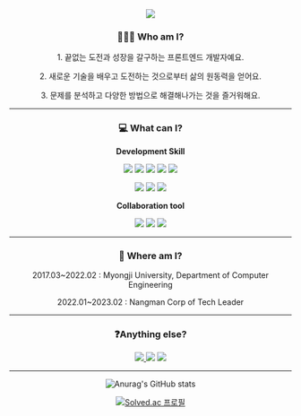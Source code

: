 
<div align="center">
<img src="https://capsule-render.vercel.app/api?type=waving&color=auto&height=260&section=header&text=Wellcome!&fontSize=95&&animation=fadeIn&fontColor=ffffff&desc=This%20is%20seok20`s%20github!&descAlign=80&descAlignY=70&fontAlignY=40" />

  
  
  <div>
    <h3>🧑🏻‍💻 Who am I?</h2>
    <p>1. 끝없는 도전과 성장을 갈구하는 프론트엔드 개발자예요.</p>
    <p>2. 새로운 기술을 배우고 도전하는 것으로부터 삶의 원동력을 얻어요.</p>
    <p>3. 문제를 분석하고 다양한 방법으로 해결해나가는 것을 즐거워해요.</p>
  </div>
  <hr>
  <div>
  <h3>💻 What can I?</h2>
    <p><b>Development Skill</b></p>
  <img src="https://img.shields.io/badge/Javascript-F7DF1E?style=for-the-badge&logo=JavaScript&logoColor=ffffff"/> <img src="https://img.shields.io/badge/TypeScript-3178C6?style=for-the-badge&logo=TypeScript&logoColor=ffffff"/> <img src="https://img.shields.io/badge/React-61DAFB?style=for-the-badge&logo=React&logoColor=ffffff"/> <img src="https://img.shields.io/badge/Redux-764ABC?style=for-the-badge&logo=Redux&logoColor=ffffff"/> <img src="https://img.shields.io/badge/Next.js-000000?style=for-the-badge&logo=Next.js&logoColor=ffffff"/> 
    
  <img src="https://img.shields.io/badge/Android Studio-3DDC84?style=for-the-badge&logo=Android Studio&logoColor=ffffff"/> <img src="https://img.shields.io/badge/Flutter-02569B?style=for-the-badge&logo=Flutter&logoColor=ffffff"/> <img src="https://img.shields.io/badge/Postman-FF6C37?style=for-the-badge&logo=Postman&logoColor=ffffff"/> 
    <p><b>Collaboration tool</b></p>
    <img src="https://img.shields.io/badge/Notion-000000?style=for-the-badge&logo=Notion&logoColor=ffffff"/> <img src="https://img.shields.io/badge/GitHub-181717?style=for-the-badge&logo=GitHub&logoColor=ffffff"/> <img src="https://img.shields.io/badge/Figma-F24E1E?style=for-the-badge&logo=Figma&logoColor=ffffff"/> 
  </div>
  <hr>
  <h3>🏢 Where am I?</h3>
  <p>2017.03~2022.02 : Myongji University, Department of Computer Engineering</p>
  <p>2022.01~2023.02 : Nangman Corp of Tech Leader</p>
  <hr>
  <h3>❓Anything else?</h3>
  <a href="mailto:pine9805@kakao.com"><img src="https://img.shields.io/badge/my email-FFCD00?style=flat-square&logo=Kakao&logoColor=white&link=mailto:pine9805@kakao.com"/>
  <a href="https://blog.naver.com/pine9805"><img src="https://img.shields.io/badge/my blog-03C75A?style=flat-square&logo=Naver&logoColor=white&link=https://blog.naver.com/pine9805"/></a> 
  <a href="https://https://galvanized-bay-f1e.notion.site/Resume-ebdb3d0a7b7f4be8b85948f087d88077"><img src="https://img.shields.io/badge/my resume-000000?style=flat-square&logo=Notion&logoColor=white&link=https://https://galvanized-bay-f1e.notion.site/Resume-ebdb3d0a7b7f4be8b85948f087d88077"/></a> 
  <hr>
    
  
![Anurag's GitHub stats](https://github-readme-stats.vercel.app/api?username=seok20&show_icons=true&theme=solarized-light)

[![Solved.ac
프로필](http://mazassumnida.wtf/api/v2/generate_badge?boj=pine9805)](https://solved.ac/pine9805)
</div>
